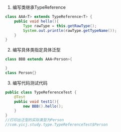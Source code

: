 1. 编写类继承TypeReference<T>
  ```java
  class AAA<T> extends TypeReference<T> {
      public void hello(){
          Type rawType = this.getRawType();
          System.out.println(rawType.getTypeName());
      }
  }
  ```
2. 编写具体类指定具体泛型
  ```java
  class BBB extends AAA<Person>{
  
  }
  class Person{}
  ```
3. 编写代码测试代码
  ```java
  public class TypeReferenceTest {
      @Test
      public void test1(){
          new BBB().hello();
      }
  }
  //打印出泛型的实际类型为Person
  //com.yicj.study.type.TypeReferenceTest$Person
  ```